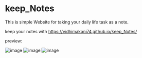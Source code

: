 # keep_Notes
 This is simple Website for taking your daily life task as a note. 

keep your notes with https://vidhimakani74.github.io/keep_Notes/

preview:

![image](https://user-images.githubusercontent.com/100896986/235045219-e2a7ab27-a178-47a5-abd1-0e88aaf13a19.png)
![image](https://user-images.githubusercontent.com/100896986/235045524-43fe9c47-a7f7-48c9-b502-a077682447cd.png)
![image](https://user-images.githubusercontent.com/100896986/235045619-1e8cffa4-50f6-43ad-8e60-a0ea30f9e048.png)

